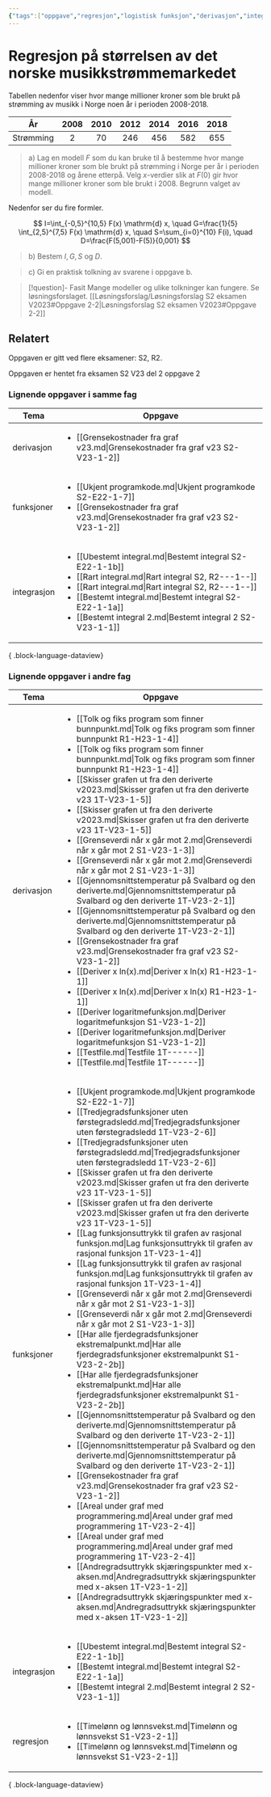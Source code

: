 ```yaml
---
{"tags":["oppgave","regresjon","logistisk funksjon","derivasjon","integrasjon","funksjoner","tolkning av integraler","s2","del2"],"temaer":["regresjon","logistisk funksjon","derivasjon","integrasjon","funksjoner","tolkning av integraler"],"alias":[null],"del":2,"oppgave":2,"fag":["s2","r2"],"eksamen":"v23","dg-publish":true,"title":"Regresjon på størrelsen av det norske musikkstrømmemarkedet","date":"2023-05-29","modified":"2023-05-29","permalink":"/regresjon-pa-storrelsen-av-det-norske-musikkstrommemarkedet/","dgPassFrontmatter":true}
---
```



# Regresjon på størrelsen av det norske musikkstrømmemarkedet
Tabellen nedenfor viser hvor mange millioner kroner som ble brukt på strømming av musikk i Norge noen år i perioden 2008-2018.

| År        | 2008 | 2010 | 2012 | 2014 | 2016 | 2018 |
| --------- |:----:|:----:|:----:|:----:|:----:|:----:|
| Strømming |  2   |  70  | 246  | 456  | 582  | 655  |

>a) Lag en modell $F$ som du kan bruke til å bestemme hvor mange millioner kroner som ble brukt på strømming i Norge per år i perioden 2008-2018 og årene etterpå. Velg $x$-verdier slik at $F(0)$ gir hvor mange millioner kroner som ble brukt i 2008. Begrunn valget av modell.

Nedenfor ser du fire formler.

$$
I=\int_{-0,5}^{10,5} F(x) \mathrm{d} x, \quad G=\frac{1}{5} \int_{2,5}^{7,5} F(x) \mathrm{d} x, \quad S=\sum_{i=0}^{10} F(i), \quad D=\frac{F(5,001)-F(5)}{0,001}
$$

>b) Bestem $I, G, S$ og $D$.

>c) Gi en praktisk tolkning av svarene i oppgave b. 

>[!question]- Fasit
> Mange modeller og ulike tolkninger kan fungere. Se løsningsforslaget.
> [[Løsningsforslag/Løsningsforslag S2 eksamen V2023#Oppgave 2-2\|Løsningsforslag S2 eksamen V2023#Oppgave 2-2]]
>

## Relatert
<p><span>Oppgaven er gitt ved flere eksamener: S2, R2.</span></p><p><span>Oppgaven er hentet fra eksamen S2 V23 del 2 oppgave 2</span></p>

### Lignende oppgaver i samme fag
| Tema        | Oppgave                                                                                                                                                                                                                                                                                                                            |
| ----------- | ---------------------------------------------------------------------------------------------------------------------------------------------------------------------------------------------------------------------------------------------------------------------------------------------------------------------------------- |
| derivasjon  | <ul><li>[[Grensekostnader fra graf v23.md\\|Grensekostnader fra graf v23 S2-V23-1-2]]</li></ul>                                                                                                                                                                                                                                    |
| funksjoner  | <ul><li>[[Ukjent programkode.md\\|Ukjent programkode S2-E22-1-7]]</li><li>[[Grensekostnader fra graf v23.md\\|Grensekostnader fra graf v23 S2-V23-1-2]]</li></ul>                                                                                                                                                                  |
| integrasjon | <ul><li>[[Ubestemt integral.md\\|Bestemt integral S2-E22-1-1b]]</li><li>[[Rart integral.md\\|Rart integral S2, R2-\--1-\-]]</li><li>[[Rart integral.md\\|Rart integral S2, R2-\--1-\-]]</li><li>[[Bestemt integral.md\\|Bestemt integral S2-E22-1-1a]]</li><li>[[Bestemt integral 2.md\\|Bestemt integral 2 S2-V23-1-1]]</li></ul> |

{ .block-language-dataview}

### Lignende oppgaver i andre fag
| Tema        | Oppgave                                                                                                                                                                                                                                                                                                                                                                                                                                                                                                                                                                                                                                                                                                                                                                                                                                                                                                                                                                                                                                                                                                                                                                                                                                                                                                                                                                                                                                                                                                                                                                                                                                                                                                                                                                                                                                                                                                                                                                                                                                                                     |
| ----------- | --------------------------------------------------------------------------------------------------------------------------------------------------------------------------------------------------------------------------------------------------------------------------------------------------------------------------------------------------------------------------------------------------------------------------------------------------------------------------------------------------------------------------------------------------------------------------------------------------------------------------------------------------------------------------------------------------------------------------------------------------------------------------------------------------------------------------------------------------------------------------------------------------------------------------------------------------------------------------------------------------------------------------------------------------------------------------------------------------------------------------------------------------------------------------------------------------------------------------------------------------------------------------------------------------------------------------------------------------------------------------------------------------------------------------------------------------------------------------------------------------------------------------------------------------------------------------------------------------------------------------------------------------------------------------------------------------------------------------------------------------------------------------------------------------------------------------------------------------------------------------------------------------------------------------------------------------------------------------------------------------------------------------------------------------------------------------- |
| derivasjon  | <ul><li>[[Tolk og fiks program som finner bunnpunkt.md\\|Tolk og fiks program som finner bunnpunkt R1-H23-1-4]]</li><li>[[Tolk og fiks program som finner bunnpunkt.md\\|Tolk og fiks program som finner bunnpunkt R1-H23-1-4]]</li><li>[[Skisser grafen ut fra den deriverte v2023.md\\|Skisser grafen ut fra den deriverte v23 1T-V23-1-5]]</li><li>[[Skisser grafen ut fra den deriverte v2023.md\\|Skisser grafen ut fra den deriverte v23 1T-V23-1-5]]</li><li>[[Grenseverdi når x går mot 2.md\\|Grenseverdi når x går mot 2 S1-V23-1-3]]</li><li>[[Grenseverdi når x går mot 2.md\\|Grenseverdi når x går mot 2 S1-V23-1-3]]</li><li>[[Gjennomsnittstemperatur på Svalbard og den deriverte.md\\|Gjennomsnittstemperatur på Svalbard og den deriverte 1T-V23-2-1]]</li><li>[[Gjennomsnittstemperatur på Svalbard og den deriverte.md\\|Gjennomsnittstemperatur på Svalbard og den deriverte 1T-V23-2-1]]</li><li>[[Grensekostnader fra graf v23.md\\|Grensekostnader fra graf v23 S2-V23-1-2]]</li><li>[[Deriver x ln(x).md\\|Deriver x ln(x) R1-H23-1-1]]</li><li>[[Deriver x ln(x).md\\|Deriver x ln(x) R1-H23-1-1]]</li><li>[[Deriver logaritmefunksjon.md\\|Deriver logaritmefunksjon S1-V23-1-2]]</li><li>[[Deriver logaritmefunksjon.md\\|Deriver logaritmefunksjon S1-V23-1-2]]</li><li>[[Testfile.md\\|Testfile 1T-\--\--\-]]</li><li>[[Testfile.md\\|Testfile 1T-\--\--\-]]</li></ul>                                                                                                                                                                                                                                                                                                                                                                                                                                                                                                                                                                                                                                                                       |
| funksjoner  | <ul><li>[[Ukjent programkode.md\\|Ukjent programkode S2-E22-1-7]]</li><li>[[Tredjegradsfunksjoner uten førstegradsledd.md\\|Tredjegradsfunksjoner uten førstegradsledd 1T-V23-2-6]]</li><li>[[Tredjegradsfunksjoner uten førstegradsledd.md\\|Tredjegradsfunksjoner uten førstegradsledd 1T-V23-2-6]]</li><li>[[Skisser grafen ut fra den deriverte v2023.md\\|Skisser grafen ut fra den deriverte v23 1T-V23-1-5]]</li><li>[[Skisser grafen ut fra den deriverte v2023.md\\|Skisser grafen ut fra den deriverte v23 1T-V23-1-5]]</li><li>[[Lag funksjonsuttrykk til grafen av rasjonal funksjon.md\\|Lag funksjonsuttrykk til grafen av rasjonal funksjon 1T-V23-1-4]]</li><li>[[Lag funksjonsuttrykk til grafen av rasjonal funksjon.md\\|Lag funksjonsuttrykk til grafen av rasjonal funksjon 1T-V23-1-4]]</li><li>[[Grenseverdi når x går mot 2.md\\|Grenseverdi når x går mot 2 S1-V23-1-3]]</li><li>[[Grenseverdi når x går mot 2.md\\|Grenseverdi når x går mot 2 S1-V23-1-3]]</li><li>[[Har alle fjerdegradsfunksjoner ekstremalpunkt.md\\|Har alle fjerdegradsfunksjoner ekstremalpunkt S1-V23-2-2b]]</li><li>[[Har alle fjerdegradsfunksjoner ekstremalpunkt.md\\|Har alle fjerdegradsfunksjoner ekstremalpunkt S1-V23-2-2b]]</li><li>[[Gjennomsnittstemperatur på Svalbard og den deriverte.md\\|Gjennomsnittstemperatur på Svalbard og den deriverte 1T-V23-2-1]]</li><li>[[Gjennomsnittstemperatur på Svalbard og den deriverte.md\\|Gjennomsnittstemperatur på Svalbard og den deriverte 1T-V23-2-1]]</li><li>[[Grensekostnader fra graf v23.md\\|Grensekostnader fra graf v23 S2-V23-1-2]]</li><li>[[Areal under graf med programmering.md\\|Areal under graf med programmering 1T-V23-2-4]]</li><li>[[Areal under graf med programmering.md\\|Areal under graf med programmering 1T-V23-2-4]]</li><li>[[Andregradsuttrykk skjæringspunkter med x-aksen.md\\|Andregradsuttrykk skjæringspunkter med x-aksen 1T-V23-1-2]]</li><li>[[Andregradsuttrykk skjæringspunkter med x-aksen.md\\|Andregradsuttrykk skjæringspunkter med x-aksen 1T-V23-1-2]]</li></ul> |
| integrasjon | <ul><li>[[Ubestemt integral.md\\|Bestemt integral S2-E22-1-1b]]</li><li>[[Bestemt integral.md\\|Bestemt integral S2-E22-1-1a]]</li><li>[[Bestemt integral 2.md\\|Bestemt integral 2 S2-V23-1-1]]</li></ul>                                                                                                                                                                                                                                                                                                                                                                                                                                                                                                                                                                                                                                                                                                                                                                                                                                                                                                                                                                                                                                                                                                                                                                                                                                                                                                                                                                                                                                                                                                                                                                                                                                                                                                                                                                                                                                                                  |
| regresjon   | <ul><li>[[Timelønn og lønnsvekst.md\\|Timelønn og lønnsvekst S1-V23-2-1]]</li><li>[[Timelønn og lønnsvekst.md\\|Timelønn og lønnsvekst S1-V23-2-1]]</li></ul>                                                                                                                                                                                                                                                                                                                                                                                                                                                                                                                                                                                                                                                                                                                                                                                                                                                                                                                                                                                                                                                                                                                                                                                                                                                                                                                                                                                                                                                                                                                                                                                                                                                                                                                                                                                                                                                                                                               |

{ .block-language-dataview}
